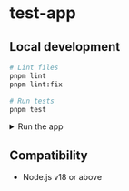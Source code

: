 # test-app

## Local development

```sh
# Lint files
pnpm lint
pnpm lint:fix

# Run tests
pnpm test
```

<details>

<summary>Run the app</summary>

1. To test the latest code, build the addons in the `packages` folder before starting the app.

    ```sh
    # From the workspace root
    pnpm build

    # From the root of this package
    pnpm start
    ```

1. Open the app at [http://localhost:4300/tests](http://localhost:4300/tests?hidepassed).

</details>


## Compatibility

- Node.js v18 or above
